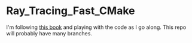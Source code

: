 # Ray_Tracing_Fast_CMake

I'm following [this book](https://raytracing.github.io) and playing with the code as I go along. This repo will probably have many branches.
